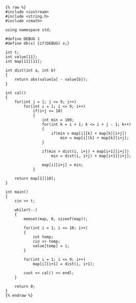     {% raw %}
    #include <iostream>
    #include <string.h>
    #include <cmath>
    
    using namespace std;
    
    #define DEBUG 1
    #define db(x) {if(DEBUG) x;}
    
    int t;
    int value[11];
    int map[11][11];
    
    int dist(int a, int b)
    {
    	return abs(value[a] - value[b]);
    }
    
    int cal()
    {
    	for(int j = 1; j <= 9; j++)
    		for(int i = 1; i <= 9; i++)
    			if(i+j <= 10)
    			{
    				int min = 100;
    				for(int k = i + 1; k <= i + j - 1; k++)
    				{
    					if(min > map[i][k] + map[k][i+j])
    						min = map[i][k] + map[k][i+j];
    				}
    
    				if(min > dist(i, i+j) + map[i+1][i+j])
    					min = dist(i, i+j) + map[i+1][i+j];
    				
    				map[i][i+j] = min;
    			}
    
    	return map[1][10];
    }
    
    int main()
    {
    	cin >> t;
    
    	while(t--)
    	{
    		memset(map, 0, sizeof(map));
    
    		for(int i = 1; i <= 10; i++)
    		{
    			int temp;
    			cin >> temp;
    			value[temp] = i;
    		}
    
    		for(int i = 1; i <= 9; i++)
    			map[i][i+1] = dist(i, i+1);
    	
    		cout << cal() << endl;
    	}
    
    	return 0;
    }
    {% endraw %}
